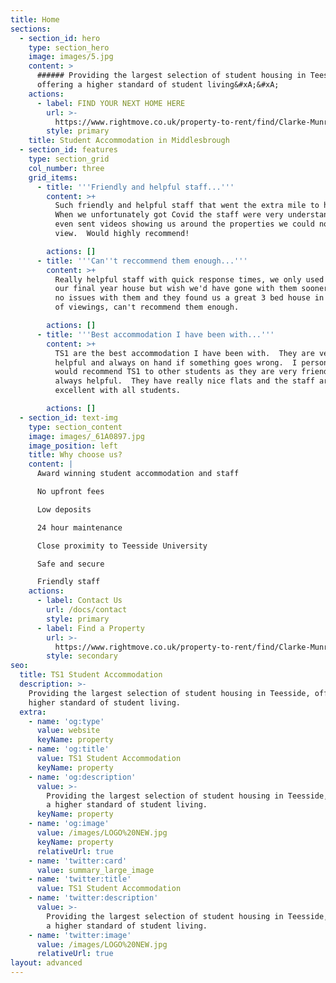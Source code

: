 ```yaml
---
title: Home
sections:
  - section_id: hero
    type: section_hero
    image: images/5.jpg
    content: >
      ###### Providing the largest selection of student housing in Teesside,
      offering a higher standard of student living&#xA;&#xA;
    actions:
      - label: FIND YOUR NEXT HOME HERE
        url: >-
          https://www.rightmove.co.uk/property-to-rent/find/Clarke-Munro-TS1-Student-Accomodation/Middlesbrough.html?locationIdentifier=BRANCH%5E183665&propertyStatus=all&includeLetAgreed=true&_includeLetAgreed=on
        style: primary
    title: Student Accommodation in Middlesbrough
  - section_id: features
    type: section_grid
    col_number: three
    grid_items:
      - title: '''Friendly and helpful staff...'''
        content: >+
          Such friendly and helpful staff that went the extra mile to help. 
          When we unfortunately got Covid the staff were very understanding and
          even sent videos showing us around the properties we could no longer
          view.  Would highly recommend!

        actions: []
      - title: '''Can''t reccommend them enough...'''
        content: >+
          Really helpful staff with quick response times, we only used them for
          our final year house but wish we'd have gone with them sooner.  We had
          no issues with them and they found us a great 3 bed house in one day
          of viewings, can't recommend them enough.

        actions: []
      - title: '''Best accommodation I have been with...'''
        content: >+
          TS1 are the best accommodation I have been with.  They are very
          helpful and always on hand if something goes wrong.  I personally
          would recommend TS1 to other students as they are very friendly and
          always helpful.  They have really nice flats and the staff are
          excellent with all students.

        actions: []
  - section_id: text-img
    type: section_content
    image: images/_61A0897.jpg
    image_position: left
    title: Why choose us?
    content: |
      Award winning student accommodation and staff

      No upfront fees

      Low deposits

      24 hour maintenance

      Close proximity to Teesside University

      Safe and secure

      Friendly staff
    actions:
      - label: Contact Us
        url: /docs/contact
        style: primary
      - label: Find a Property
        url: >-
          https://www.rightmove.co.uk/property-to-rent/find/Clarke-Munro-TS1-Student-Accomodation/Middlesbrough.html?locationIdentifier=BRANCH%5E183665&propertyStatus=all&includeLetAgreed=true&_includeLetAgreed=on
        style: secondary
seo:
  title: TS1 Student Accommodation
  description: >-
    Providing the largest selection of student housing in Teesside, offering a
    higher standard of student living.
  extra:
    - name: 'og:type'
      value: website
      keyName: property
    - name: 'og:title'
      value: TS1 Student Accommodation
      keyName: property
    - name: 'og:description'
      value: >-
        Providing the largest selection of student housing in Teesside, offering
        a higher standard of student living.
      keyName: property
    - name: 'og:image'
      value: /images/LOGO%20NEW.jpg
      keyName: property
      relativeUrl: true
    - name: 'twitter:card'
      value: summary_large_image
    - name: 'twitter:title'
      value: TS1 Student Accommodation
    - name: 'twitter:description'
      value: >-
        Providing the largest selection of student housing in Teesside, offering
        a higher standard of student living.
    - name: 'twitter:image'
      value: /images/LOGO%20NEW.jpg
      relativeUrl: true
layout: advanced
---
```

